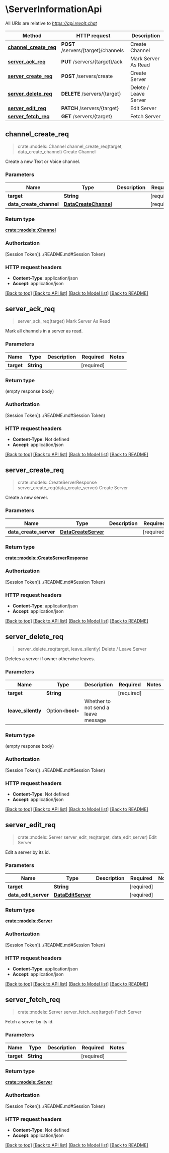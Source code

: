 # \ServerInformationApi

All URIs are relative to *https://api.revolt.chat*

Method | HTTP request | Description
------------- | ------------- | -------------
[**channel_create_req**](ServerInformationApi.md#channel_create_req) | **POST** /servers/{target}/channels | Create Channel
[**server_ack_req**](ServerInformationApi.md#server_ack_req) | **PUT** /servers/{target}/ack | Mark Server As Read
[**server_create_req**](ServerInformationApi.md#server_create_req) | **POST** /servers/create | Create Server
[**server_delete_req**](ServerInformationApi.md#server_delete_req) | **DELETE** /servers/{target} | Delete / Leave Server
[**server_edit_req**](ServerInformationApi.md#server_edit_req) | **PATCH** /servers/{target} | Edit Server
[**server_fetch_req**](ServerInformationApi.md#server_fetch_req) | **GET** /servers/{target} | Fetch Server



## channel_create_req

> crate::models::Channel channel_create_req(target, data_create_channel)
Create Channel

Create a new Text or Voice channel.

### Parameters


Name | Type | Description  | Required | Notes
------------- | ------------- | ------------- | ------------- | -------------
**target** | **String** |  | [required] |
**data_create_channel** | [**DataCreateChannel**](DataCreateChannel.md) |  | [required] |

### Return type

[**crate::models::Channel**](Channel.md)

### Authorization

[Session Token](../README.md#Session Token)

### HTTP request headers

- **Content-Type**: application/json
- **Accept**: application/json

[[Back to top]](#) [[Back to API list]](../README.md#documentation-for-api-endpoints) [[Back to Model list]](../README.md#documentation-for-models) [[Back to README]](../README.md)


## server_ack_req

> server_ack_req(target)
Mark Server As Read

Mark all channels in a server as read.

### Parameters


Name | Type | Description  | Required | Notes
------------- | ------------- | ------------- | ------------- | -------------
**target** | **String** |  | [required] |

### Return type

 (empty response body)

### Authorization

[Session Token](../README.md#Session Token)

### HTTP request headers

- **Content-Type**: Not defined
- **Accept**: application/json

[[Back to top]](#) [[Back to API list]](../README.md#documentation-for-api-endpoints) [[Back to Model list]](../README.md#documentation-for-models) [[Back to README]](../README.md)


## server_create_req

> crate::models::CreateServerResponse server_create_req(data_create_server)
Create Server

Create a new server.

### Parameters


Name | Type | Description  | Required | Notes
------------- | ------------- | ------------- | ------------- | -------------
**data_create_server** | [**DataCreateServer**](DataCreateServer.md) |  | [required] |

### Return type

[**crate::models::CreateServerResponse**](CreateServerResponse.md)

### Authorization

[Session Token](../README.md#Session Token)

### HTTP request headers

- **Content-Type**: application/json
- **Accept**: application/json

[[Back to top]](#) [[Back to API list]](../README.md#documentation-for-api-endpoints) [[Back to Model list]](../README.md#documentation-for-models) [[Back to README]](../README.md)


## server_delete_req

> server_delete_req(target, leave_silently)
Delete / Leave Server

Deletes a server if owner otherwise leaves.

### Parameters


Name | Type | Description  | Required | Notes
------------- | ------------- | ------------- | ------------- | -------------
**target** | **String** |  | [required] |
**leave_silently** | Option<**bool**> | Whether to not send a leave message |  |

### Return type

 (empty response body)

### Authorization

[Session Token](../README.md#Session Token)

### HTTP request headers

- **Content-Type**: Not defined
- **Accept**: application/json

[[Back to top]](#) [[Back to API list]](../README.md#documentation-for-api-endpoints) [[Back to Model list]](../README.md#documentation-for-models) [[Back to README]](../README.md)


## server_edit_req

> crate::models::Server server_edit_req(target, data_edit_server)
Edit Server

Edit a server by its id.

### Parameters


Name | Type | Description  | Required | Notes
------------- | ------------- | ------------- | ------------- | -------------
**target** | **String** |  | [required] |
**data_edit_server** | [**DataEditServer**](DataEditServer.md) |  | [required] |

### Return type

[**crate::models::Server**](Server.md)

### Authorization

[Session Token](../README.md#Session Token)

### HTTP request headers

- **Content-Type**: application/json
- **Accept**: application/json

[[Back to top]](#) [[Back to API list]](../README.md#documentation-for-api-endpoints) [[Back to Model list]](../README.md#documentation-for-models) [[Back to README]](../README.md)


## server_fetch_req

> crate::models::Server server_fetch_req(target)
Fetch Server

Fetch a server by its id.

### Parameters


Name | Type | Description  | Required | Notes
------------- | ------------- | ------------- | ------------- | -------------
**target** | **String** |  | [required] |

### Return type

[**crate::models::Server**](Server.md)

### Authorization

[Session Token](../README.md#Session Token)

### HTTP request headers

- **Content-Type**: Not defined
- **Accept**: application/json

[[Back to top]](#) [[Back to API list]](../README.md#documentation-for-api-endpoints) [[Back to Model list]](../README.md#documentation-for-models) [[Back to README]](../README.md)

